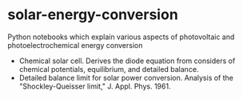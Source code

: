 # solar-energy-conversion
Python notebooks which explain various aspects of photovoltaic and photoelectrochemical energy conversion

* Chemical solar cell. Derives the diode equation from considers of chemical potentials, equilibrium, and detailed balance.  
* Detailed balance limit for solar power conversion. Analysis of the "Shockley-Queisser limit," J. Appl. Phys. 1961. 
